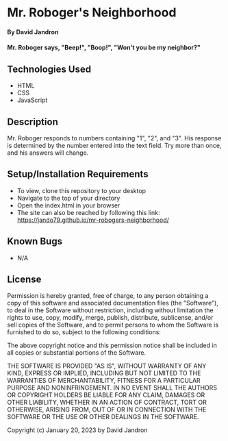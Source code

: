 # Mr. Roboger's Neighborhood

#### By David Jandron

#### Mr. Roboger says, "Beep!", "Boop!", "Won't you be my neighbor?"

## Technologies Used

* HTML
* CSS
* JavaScript

## Description

Mr. Roboger responds to numbers containing "1", "2", and "3". His response is determined by the number entered into the text field. Try more than once, and his answers will change. 

## Setup/Installation Requirements

* To view, clone this repository to your desktop
* Navigate to the top of your directory
* Open the index.html in your browser
* The site can also be reached by following this link: https://jando79.github.io/mr-robogers-neighborhood/

## Known Bugs

* N/A

## License

Permission is hereby granted, free of charge, to any person obtaining a copy of this software and associated documentation files (the "Software"), to deal in the Software without restriction, including without limitation the rights to use, copy, modify, merge, publish, distribute, sublicense, and/or sell copies of the Software, and to permit persons to whom the Software is furnished to do so, subject to the following conditions:

The above copyright notice and this permission notice shall be included in all copies or substantial portions of the Software.

THE SOFTWARE IS PROVIDED "AS IS", WITHOUT WARRANTY OF ANY KIND, EXPRESS OR IMPLIED, INCLUDING BUT NOT LIMITED TO THE WARRANTIES OF MERCHANTABILITY, FITNESS FOR A PARTICULAR PURPOSE AND NONINFRINGEMENT. IN NO EVENT SHALL THE AUTHORS OR COPYRIGHT HOLDERS BE LIABLE FOR ANY CLAIM, DAMAGES OR OTHER LIABILITY, WHETHER IN AN ACTION OF CONTRACT, TORT OR OTHERWISE, ARISING FROM, OUT OF OR IN CONNECTION WITH THE SOFTWARE OR THE USE OR OTHER DEALINGS IN THE SOFTWARE.

Copyright (c) January 20, 2023 by David Jandron
